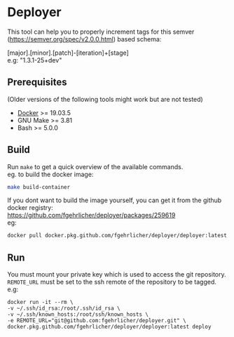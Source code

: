 # Deployer

This tool can help you to properly increment tags for this semver (https://semver.org/spec/v2.0.0.html) based schema:

[major].[minor].[patch]-[iteration]+[stage]  
e.g: "1.3.1-25+dev"

## Prerequisites
(Older versions of the following tools might work but are not tested)
* [Docker](https://docs.docker.com/get-started/#download-and-install-docker-desktop) >= 19.03.5 
* GNU Make >= 3.81
* Bash >= 5.0.0

## Build 
Run ```make``` to get a quick overview of the available commands.  
eg. to build the docker image:
```sh
make build-container
```

If you dont want to build the image yourself, you can get it from the github docker registry:  
https://github.com/fgehrlicher/deployer/packages/259619   
eg:
```sh
docker pull docker.pkg.github.com/fgehrlicher/deployer/deployer:latest
```

## Run

You must mount your private key which is used to access the git repository.
``REMOTE_URL`` must be set to the ssh remote of the repository to be tagged.  
e.g:
```
docker run -it --rm \
-v ~/.ssh/id_rsa:/root/.ssh/id_rsa \
-v ~/.ssh/known_hosts:/root/ssh/known_hosts \
-e REMOTE_URL="git@github.com:fgehrlicher/deployer.git" \
docker.pkg.github.com/fgehrlicher/deployer/deployer:latest deploy
```
